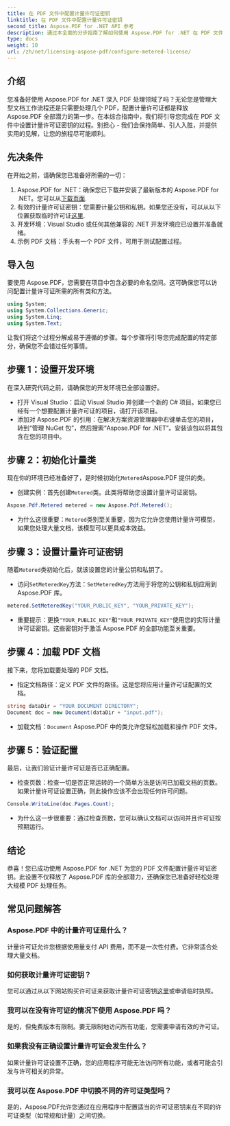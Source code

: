 ```yaml
---
title: 在 PDF 文件中配置计量许可证密钥
linktitle: 在 PDF 文件中配置计量许可证密钥
second_title: Aspose.PDF for .NET API 参考
description: 通过本全面的分步指南了解如何使用 Aspose.PDF for .NET 在 PDF 文件中配置计量许可证密钥。
type: docs
weight: 10
url: /zh/net/licensing-aspose-pdf/configure-metered-license/
---
```

## 介绍

您准备好使用 Aspose.PDF for .NET 深入 PDF 处理领域了吗？无论您是管理大型文档工作流程还是只需要处理几个 PDF，配置计量许可证都是释放 Aspose.PDF 全部潜力的第一步。在本综合指南中，我们将引导您完成在 PDF 文件中设置计量许可证密钥的过程。别担心 - 我们会保持简单、引人入胜，并提供实用的见解，让您的旅程尽可能顺利。

## 先决条件

在开始之前，请确保您已准备好所需的一切：

1.  Aspose.PDF for .NET：确保您已下载并安装了最新版本的 Aspose.PDF for .NET。您可以从[下载页面](https://releases.aspose.com/pdf/net/).
2. 有效的计量许可证密钥：您需要计量公钥和私钥。如果您还没有，可以从以下位置获取临时许可证[这里](https://purchase.aspose.com/temporary-license/).
3. 开发环境：Visual Studio 或任何其他兼容的 .NET 开发环境应已设置并准备就绪。
4. 示例 PDF 文档：手头有一个 PDF 文件，可用于测试配置过程。

## 导入包

要使用 Aspose.PDF，您需要在项目中包含必要的命名空间。这可确保您可以访问配置计量许可证所需的所有类和方法。

```csharp
using System;
using System.Collections.Generic;
using System.Linq;
using System.Text;
```

让我们将这个过程分解成易于遵循的步骤。每个步骤将引导您完成配置的特定部分，确保您不会错过任何事情。

## 步骤 1：设置开发环境

在深入研究代码之前，请确保您的开发环境已全部设置好。

- 打开 Visual Studio：启动 Visual Studio 并创建一个新的 C# 项目。如果您已经有一个想要配置计量许可证的项目，请打开该项目。
- 添加对 Aspose.PDF 的引用：在解决方案资源管理器中右键单击您的项目，转到“管理 NuGet 包”，然后搜索“Aspose.PDF for .NET”。安装该包以将其包含在您的项目中。

## 步骤 2：初始化计量类

现在你的环境已经准备好了，是时候初始化`Metered`Aspose.PDF 提供的类。

- 创建实例：首先创建`Metered`类。此类将帮助您设置计量许可证密钥。

```csharp
Aspose.Pdf.Metered metered = new Aspose.Pdf.Metered();
```

- 为什么这很重要：`Metered`类别至关重要，因为它允许您使用计量许可模型，如果您处理大量文档，该模型可以更具成本效益。

## 步骤 3：设置计量许可证密钥

随着`Metered`类初始化后，就该设置您的计量公钥和私钥了。

- 访问`SetMeteredKey`方法：`SetMeteredKey`方法用于将您的公钥和私钥应用到 Aspose.PDF 库。

```csharp
metered.SetMeteredKey("YOUR_PUBLIC_KEY", "YOUR_PRIVATE_KEY");
```

- 重要提示：更换`"YOUR_PUBLIC_KEY"`和`"YOUR_PRIVATE_KEY"`使用您的实际计量许可证密钥。这些密钥对于激活 Aspose.PDF 的全部功能至关重要。

## 步骤 4：加载 PDF 文档

接下来，您将加载要处理的 PDF 文档。

- 指定文档路径：定义 PDF 文件的路径。这是您将应用计量许可证配置的文档。

```csharp
string dataDir = "YOUR DOCUMENT DIRECTORY";
Document doc = new Document(dataDir + "input.pdf");
```

- 加载文档：`Document` Aspose.PDF 中的类允许您轻松加载和操作 PDF 文件。

## 步骤 5：验证配置

最后，让我们验证计量许可证是否已正确配置。

- 检查页数：检查一切是否正常运转的一个简单方法是访问已加载文档的页数。如果计量许可证设置正确，则此操作应该不会出现任何许可问题。

```csharp
Console.WriteLine(doc.Pages.Count);
```

- 为什么这一步很重要：通过检查页数，您可以确认文档可以访问并且许可证按预期运行。

## 结论

恭喜！您已成功使用 Aspose.PDF for .NET 为您的 PDF 文件配置计量许可证密钥。此设置不仅释放了 Aspose.PDF 库的全部潜力，还确保您已准备好轻松处理大规模 PDF 处理任务。

## 常见问题解答

### Aspose.PDF 中的计量许可证是什么？  
计量许可证允许您根据使用量支付 API 费用，而不是一次性付费。它非常适合处理大量文档。

### 如何获取计量许可证密钥？  
您可以通过从以下网站购买许可证来获取计量许可证密钥[这里](https://purchase.aspose.com/buy)或申请临时执照。

### 我可以在没有许可证的情况下使用 Aspose.PDF 吗？  
是的，但免费版本有限制。要无限制地访问所有功能，您需要申请有效的许可证。

### 如果我没有正确设置计量许可证会发生什么？  
如果计量许可证设置不正确，您的应用程序可能无法访问所有功能，或者可能会引发与许可相关的异常。

### 我可以在 Aspose.PDF 中切换不同的许可证类型吗？  
是的，Aspose.PDF允许您通过在应用程序中配置适当的许可证密钥来在不同的许可证类型（如常规和计量）之间切换。
